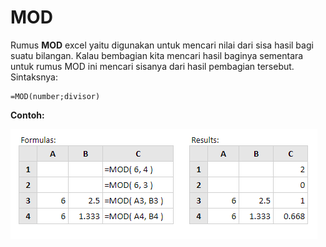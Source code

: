 # MOD

Rumus **MOD** excel yaitu digunakan untuk mencari nilai dari sisa hasil bagi suatu bilangan. Kalau bembagian kita mencari hasil baginya sementara untuk rumus MOD ini mencari sisanya dari hasil pembagian tersebut. Sintaksnya:

```text
=MOD(number;divisor)
```

**Contoh:**

![](../.gitbook/assets/mod.PNG)


